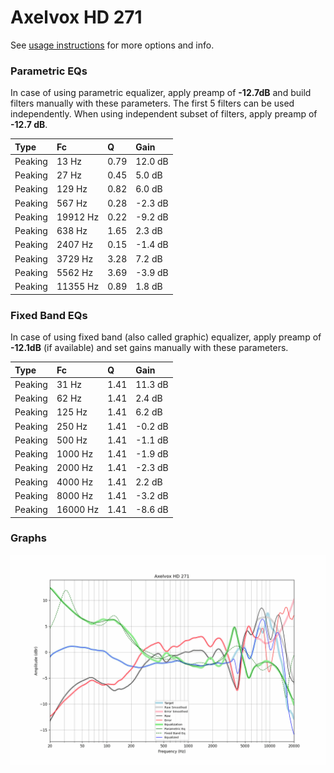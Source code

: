 # Axelvox HD 271
See [usage instructions](https://github.com/jaakkopasanen/AutoEq#usage) for more options and info.

### Parametric EQs
In case of using parametric equalizer, apply preamp of **-12.7dB** and build filters manually
with these parameters. The first 5 filters can be used independently.
When using independent subset of filters, apply preamp of **-12.7 dB**.

| Type    | Fc       |    Q | Gain    |
|:--------|:---------|:-----|:--------|
| Peaking | 13 Hz    | 0.79 | 12.0 dB |
| Peaking | 27 Hz    | 0.45 | 5.0 dB  |
| Peaking | 129 Hz   | 0.82 | 6.0 dB  |
| Peaking | 567 Hz   | 0.28 | -2.3 dB |
| Peaking | 19912 Hz | 0.22 | -9.2 dB |
| Peaking | 638 Hz   | 1.65 | 2.3 dB  |
| Peaking | 2407 Hz  | 0.15 | -1.4 dB |
| Peaking | 3729 Hz  | 3.28 | 7.2 dB  |
| Peaking | 5562 Hz  | 3.69 | -3.9 dB |
| Peaking | 11355 Hz | 0.89 | 1.8 dB  |

### Fixed Band EQs
In case of using fixed band (also called graphic) equalizer, apply preamp of **-12.1dB**
(if available) and set gains manually with these parameters.

| Type    | Fc       |    Q | Gain    |
|:--------|:---------|:-----|:--------|
| Peaking | 31 Hz    | 1.41 | 11.3 dB |
| Peaking | 62 Hz    | 1.41 | 2.4 dB  |
| Peaking | 125 Hz   | 1.41 | 6.2 dB  |
| Peaking | 250 Hz   | 1.41 | -0.2 dB |
| Peaking | 500 Hz   | 1.41 | -1.1 dB |
| Peaking | 1000 Hz  | 1.41 | -1.9 dB |
| Peaking | 2000 Hz  | 1.41 | -2.3 dB |
| Peaking | 4000 Hz  | 1.41 | 2.2 dB  |
| Peaking | 8000 Hz  | 1.41 | -3.2 dB |
| Peaking | 16000 Hz | 1.41 | -8.6 dB |

### Graphs
![](./Axelvox%20HD%20271.png)